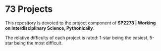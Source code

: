 # 73 Projects

This repository is devoted to the project component of **SP2273 | Working on Interdisciplinary Science, Pythonically**.

The relative difficulty of each project is rated: 1-star being the easiest, 5-star being the most difficult.
